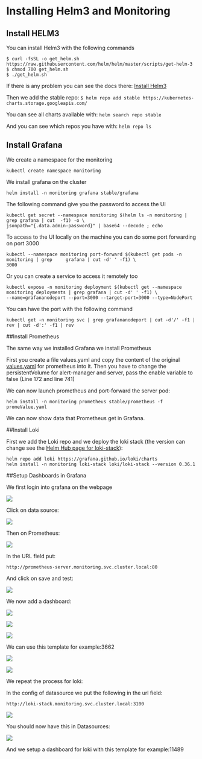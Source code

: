 # Installing Helm3 and Monitoring

## Install HELM3

You can install Helm3 with the following commands

	$ curl -fsSL -o get_helm.sh https://raw.githubusercontent.com/helm/helm/master/scripts/get-helm-3
	$ chmod 700 get_helm.sh
	$ ./get_helm.sh

If there is any problem you can see the docs there: [Install Helm3](https://helm.sh/docs/intro/install/)

Then we add the stable repo:
`$ helm repo add stable https://kubernetes-charts.storage.googleapis.com/`

You can see all charts available with: `helm search repo stable`

And you can see which repos you have with: `helm repo ls`


## Install Grafana

We create a namespace for the monitoring

`kubectl create namespace monitoring`

We install grafana on the cluster

`helm install -n monitoring grafana stable/grafana`

The following command give you the password to access the UI

	kubectl get secret --namespace monitoring $(helm ls -n monitoring | grep grafana | cut 	-f1) -o \
	jsonpath="{.data.admin-password}" | base64 --decode ; echo

To access to the UI locally on the machine you can do some port forwarding on port 3000

	kubectl --namespace monitoring port-forward $(kubectl get pods -n monitoring | grep 	grafana | cut -d' ' -f1) \
	3000

Or you can create a service to access it remotely too

	kubectl expose -n monitoring deployment $(kubectl get --namespace monitoring deployments | grep grafana | cut -d' ' -f1) \
	--name=grafananodeport --port=3000 --target-port=3000 --type=NodePort
	
You can have the port with the following command

`kubectl get -n monitoring svc | grep grafananodeport | cut -d'/' -f1 | rev | cut -d':' -f1 | rev`


##Install Prometheus

The same way we installed Grafana we install Prometheus

First you create a file values.yaml and copy the content of the original [values.yaml](https://raw.githubusercontent.com/helm/charts/master/stable/prometheus/values.yaml) for prometheus into it.
Then you have to change the persistentVolume for alert-manager and server, pass the enable variable to false (Line 172 and line 741)

We can now launch prometheus and port-forward the server pod:

	helm install -n monitoring prometheus stable/prometheus -f promeValue.yaml

We can now show data that Prometheus get in Grafana.

##Install Loki

First we add the Loki repo and we deploy the loki stack (the version can change see the [Helm Hub page for loki-stack](https://hub.helm.sh/charts/loki/loki-stack)):

	helm repo add loki https://grafana.github.io/loki/charts
	helm install -n monitoring loki-stack loki/loki-stack --version 0.36.1
	
##Setup Dashboards in Grafana

We first login into grafana on the webpage

![](images/grafana_login_screen)

Click on data source:

![](images/datasource)

Then on Prometheus:

![](images/prometheus_url)

In the URL field put:

`http://prometheus-server.monitoring.svc.cluster.local:80`

And click on save and test:

![](images/prometheus_datasource_setup)

We now add a dashboard:

![](images/plus)

![](images/import)

![](images/dashboard_prometheus_id)

We can use this template for example:3662

![](images/prometheus_datasource_setup)

![](images/select_data_source)

We repeat the process for loki:

In the config of datasource we put the following in the url field:

`http://loki-stack.monitoring.svc.cluster.local:3100`

![](images/loki_url)

You should now have this in Datasources:

![](images/datasources)

And we setup a dashboard for loki with this template for example:11489
	
